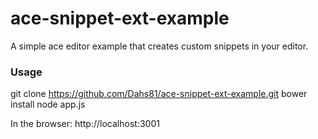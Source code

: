 ace-snippet-ext-example
=======================

A simple ace editor example that creates custom snippets in your editor.

### Usage
git clone https://github.com/Dahs81/ace-snippet-ext-example.git
bower install
node app.js

In the browser:
http://localhost:3001
